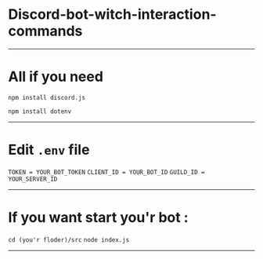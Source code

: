 # Discord-bot-witch-interaction-commands
___

# All if you need 

``npm install discord.js``

``npm install dotenv``
___

# Edit ```.env``` file

``TOKEN = YOUR_BOT_TOKEN``
``CLIENT_ID = YOUR_BOT_ID``
``GUILD_ID = YOUR_SERVER_ID``
___

# If you want start you'r bot :

``cd (you'r floder)/src``
``node index.js``

___
